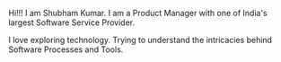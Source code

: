 Hi!!!
I am Shubham Kumar. I am a Product Manager with one of India's largest Software Service Provider.

I love exploring technology. Trying to understand the intricacies behind Software Processes and Tools.

<!---
shubhamkumarsaxena/shubhamkumarsaxena is a ✨ special ✨ repository because its `README.md` (this file) appears on your GitHub profile.
You can click the Preview link to take a look at your changes.
--->
